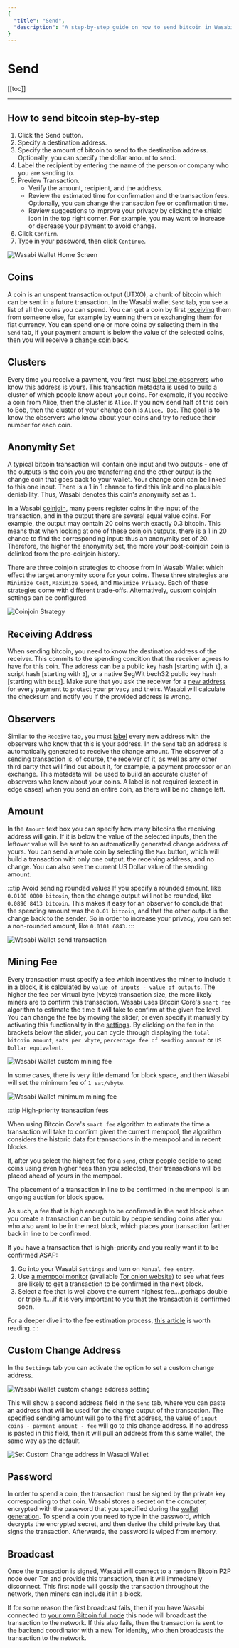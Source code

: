 ```yaml
---
{
  "title": "Send",
  "description": "A step-by-step guide on how to send bitcoin in Wasabi. This is the Wasabi documentation, an archive of knowledge about the open-source, non-custodial and privacy-focused Bitcoin wallet for desktop."
}
---
```


# Send

[[toc]]

---

## How to send bitcoin step-by-step

1.  Click the Send button.
1.  Specify a destination address.
1.  Specify the amount of bitcoin to send to the destination address. Optionally, you can specify the dollar amount to send.
1.  Label the recipient by entering the name of the person or company who you are sending to.
1.  Preview Transaction.
    -  Verify the amount, recipient, and the address.
    -  Review the estimated time for confirmation and the transaction fees. Optionally, you can change the transaction fee or confirmation time.
    -  Review suggestions to improve your privacy by clicking the shield icon in the top right corner. For example, you may want to increase or decrease your payment to avoid change.
1.  Click `Confirm`.
1. Type in your password, then click `Continue`.

![Wasabi Wallet Home Screen](/Send.png "Wasabi Wallet Home Screen")

## Coins

A coin is an unspent transaction output (UTXO), a chunk of bitcoin which can be sent in a future transaction.
In the Wasabi wallet `Send` tab, you see a list of all the coins you can spend.
You can get a coin by first [receiving](/using-wasabi/Receive.md) them from someone else, for example by earning them or exchanging them for fiat currency.
You can spend one or more coins by selecting them in the `Send` tab, if your payment amount is below the value of the selected coins, then you will receive a [change coin](/using-wasabi/ChangeCoins.md) back.

## Clusters

Every time you receive a payment, you first must [label the observers](/using-wasabi/Receive.md#the-importance-of-labeling) who know this address is yours.
This transaction metadata is used to build a cluster of which people know about your coins.
For example, if you receive a coin from Alice, then the cluster is `Alice`.
If you now send half of this coin to Bob, then the cluster of your change coin is `Alice, Bob`.
The goal is to know the observers who know about your coins and try to reduce their number for each coin.

## Anonymity Set
A typical bitcoin transaction will contain one input and two outputs - one of the outputs is the coin you are transferring and the other output is the change coin that goes back to your wallet.
Your change coin can be linked to this one input.
There is a 1 in 1 chance to find this link and no plausible deniability.
Thus, Wasabi denotes this coin's anonymity set as `1`.

In a Wasabi [coinjoin](/using-wasabi/CoinJoin.md), many peers register coins in the input of the transaction, and in the output there are several equal value coins.
For example, the output may contain 20 coins worth exactly 0.3 bitcoin.
This means that when looking at one of these coinjoin outputs, there is a 1 in 20 chance to find the corresponding input: thus an anonymity set of 20.
Therefore, the higher the anonymity set, the more your post-coinjoin coin is delinked from the pre-coinjoin history.

There are three coinjoin strategies to choose from in Wasabi Wallet which effect the target anonymity score for your coins.
These three strategies are `Minimize Cost`, `Maximize Speed`, and `Maximize Privacy`.
Each of these strategies come with different trade-offs. Alternatively, custom coinjoin settings can be configured.


![Coinjoin Strategy](/CoinjoinStrategy.png "Coinjoin Strategy")


## Receiving Address

When sending bitcoin, you need to know the destination address of the receiver.
This commits to the spending condition that the receiver agrees to have for this coin.
The address can be a public key hash [starting with `1`], a script hash [starting with `3`], or a native SegWit bech32 public key hash [starting with `bc1q`].
Make sure that you ask the receiver for a [new address](/why-wasabi/AddressReuse.md) for every payment to protect your privacy and theirs.
Wasabi will calculate the checksum and notify you if the provided address is wrong.

## Observers

Similar to the `Receive` tab, you must [label](/using-wasabi/Receive.md#the-importance-of-labeling) every new address with the observers who know that this is your address.
In the `Send` tab an address is automatically generated to receive the change amount.
The observer of a sending transaction is, of course, the receiver of it, as well as any other third party that will find out about it, for example, a payment processor or an exchange.
This metadata will be used to build an accurate cluster of observers who know about your coins.
A label is not required (except in edge cases) when you send an entire coin, as there will be no change left.

## Amount

In the `Amount` text box you can specify how many bitcoins the receiving address will gain.
If it is below the value of the selected inputs, then the leftover value will be sent to an automatically generated change address of yours.
You can send a whole coin by selecting the `Max` button, which will build a transaction with only one output, the receiving address, and no change.
You can also see the current US Dollar value of the sending amount.

:::tip Avoid sending rounded values
If you specify a rounded amount, like `0.0100 0000 bitcoin`, then the change output will not be rounded, like `0.0896 8413 bitcoin`.
This makes it easy for an observer to conclude that the spending amount was the `0.01 bitcoin`, and that the other output is the change back to the sender.
So in order to increase your privacy, you can set a non-rounded amount, like `0.0101 6843`.
:::

![Wasabi Wallet send transaction](/SendAmountFeePassword.png "Wasabi Wallet send transaction")

## Mining Fee

Every transaction must specify a fee which incentives the miner to include it in a block, it is calculated by `value of inputs - value of outputs`.
The higher the fee per virtual byte (vbyte) transaction size, the more likely miners are to confirm this transaction.
Wasabi uses Bitcoin Core's `smart fee` algorithm to estimate the time it will take to confirm at the given fee level.
You can change the fee by moving the slider, or even specify it manually by activating this functionality in the [settings](/FAQ/FAQ-UseWasabi.html#how-do-i-set-custom-fee-rate).
By clicking on the fee in the brackets below the slider, you can cycle through displaying the `total bitcoin amount`, `sats per vbyte`, `percentage fee of sending amount` or `US Dollar equivalent`.

![Wasabi Wallet custom mining fee](/SendFeeSlider.png "Wasabi Wallet custom mining fee")

In some cases, there is very little demand for block space, and then Wasabi will set the minimum fee of `1 sat/vbyte`.

![Wasabi Wallet minimum mining fee](/SendNoFee.png "Wasabi Wallet minimum mining fee")

:::tip High-priority transaction fees

When using Bitcoin Core's `smart fee` algorithm to estimate the time a transaction will take to confirm given the current mempool, the algorithm considers the historic data for transactions in the mempool and in recent blocks.

If, after you select the highest fee for a `send`, other people decide to send coins using even higher fees than you selected, their transactions will be placed ahead of yours in the mempool.

The placement of a transaction in line to be confirmed in the mempool is an ongoing auction for block space.

As such, a fee that is high enough to be confirmed in the next block when you create a transaction can be outbid by people sending coins after you who also want to be in the next block, which places your transaction farther back in line to be confirmed.

If you have a transaction that is high-priority and you really want it to be confirmed ASAP:

1. Go into your Wasabi `Settings` and turn on `Manual fee entry`.
2. Use [a mempool monitor](https://mempool.space) (available [Tor onion website](http://mempoolhqx4isw62xs7abwphsq7ldayuidyx2v2oethdhhj6mlo2r6ad.onion/)) to see what fees are likely to get a transaction to be confirmed in the next block.
3. Select a fee that is well above the current highest fee....perhaps double or triple it....if it is very important to you that the transaction is confirmed soon.

For a deeper dive into the fee estimation process, [this article](https://bitcointechtalk.com/an-introduction-to-bitcoin-core-fee-estimation-27920880ad0) is worth reading.
:::

## Custom Change Address

In the `Settings` tab you can activate the option to set a custom change address.

![Wasabi Wallet custom change address setting](/SettingsCustomChange.png "Wasabi Wallet custom change address setting")

This will show a second address field in the `Send` tab, where you can paste an address that will be used for the change output of the transaction.
The specified sending amount will go to the first address, the value of `input coins - payment amount - fee` will go to this change address.
If no address is pasted in this field, then it will pull an address from this same wallet, the same way as the default.

![Set Custom Change address in Wasabi Wallet](/SendCustomChange.png "Set Custom Change address in Wasabi Wallet")

## Password

In order to spend a coin, the transaction must be signed by the private key corresponding to that coin.
Wasabi stores a secret on the computer, encrypted with the password that you specified during the [wallet generation](/using-wasabi/WalletGeneration.md#what-password-to-choose).
To spend a coin you need to type in the password, which decrypts the encrypted secret, and then derive the child private key that signs the transaction.
Afterwards, the password is wiped from memory.

## Broadcast

Once the transaction is signed, Wasabi will connect to a random Bitcoin P2P node over Tor and provide this transaction, then it will immediately disconnect.
This first node will gossip the transaction throughout the network, then miners can include it in a block.

If for some reason the first broadcast fails, then if you have Wasabi connected to [your own Bitcoin full node](/using-wasabi/BitcoinFullNode.md) this node will broadcast the transaction to the network.
If this also fails, then the transaction is sent to the backend coordinator with a new Tor identity, who then broadcasts the transaction to the network.
